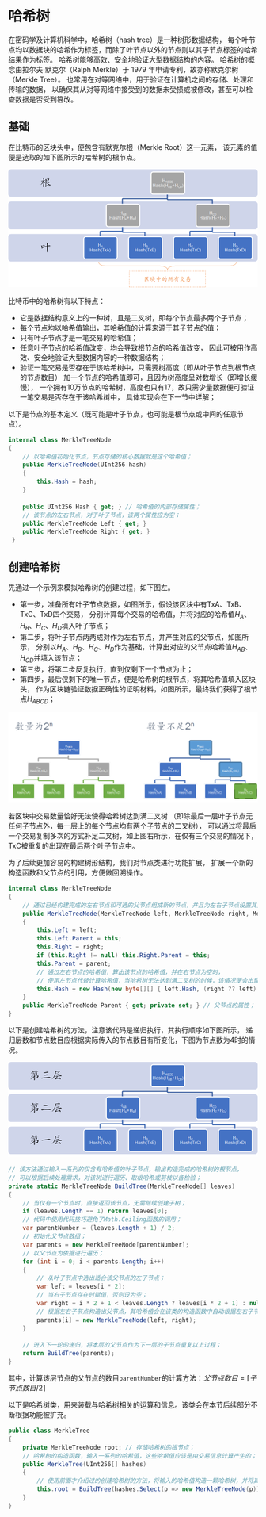 # 哈希树

在密码学及计算机科学中，哈希树（hash tree）是一种树形数据结构，
每个叶节点均以数据块的哈希作为标签，而除了叶节点以外的节点则以其子节点标签的哈希结果作为标签。
哈希树能够高效、安全地验证大型数据结构的内容。
哈希树的概念由拉尔夫·默克尔（Ralph Merkle）于 1979 年申请专利，故亦称默克尔树（Merkle Tree）。
也常用在对等网络中，用于验证在计算机之间的存储、处理和传输的数据，
以确保其从对等网络中接受到的数据未受损或被修改，甚至可以检查数据是否受到篡改。

## 基础

在比特币的区块头中，便包含有默克尔根（Merkle Root）这一元素，
该元素的值便是选取的如下图所示的哈希树的根节点。

![](_images/3/hash-1.png)

比特币中的哈希树有以下特点：

- 它是数据结构意义上的一种树，且是二叉树，即每个节点最多两个子节点；
- 每个节点均以哈希值输出，其哈希值的计算来源于其子节点的值；
- 只有叶子节点才是一笔交易的哈希值；
- 任意叶子节点的哈希值改变，均会导致根节点的哈希值改变，
  因此可被用作高效、安全地验证大型数据内容的一种数据结构；
- 验证一笔交易是否存在于该哈希树中，只需要树高度（即从叶子节点到根节点的节点数目）
  加一个节点的哈希值即可，且因为树高度呈对数增长（即增长缓慢），
  一个拥有10万节点的哈希树，高度也只有17，故只需少量数据便可验证一笔交易是否存在于该哈希树中，
  具体实现会在下一节中详解；

以下是节点的基本定义（既可能是叶子节点，也可能是根节点或中间的任意节点）。

```cs
internal class MerkleTreeNode  
{  
    // 以哈希值初始化节点，节点存储的核心数据就是这个哈希值；
    public MerkleTreeNode(UInt256 hash)  
    {  
        this.Hash = hash;  
    }  
  
    public UInt256 Hash { get; } // 哈希值的内部存储属性；
    // 该节点的左右节点，对于叶子节点，该两个属性应为空；
    public MerkleTreeNode Left { get; }  
    public MerkleTreeNode Right { get; }  
 }  
```
<!-- code:ClassicBlockChain/Entity/MerkleTreeNode.cs -->

## 创建哈希树

先通过一个示例来模拟哈希树的创建过程，如下图左。

- 第一步，准备所有叶子节点数据，如图所示，假设该区块中有TxA、TxB、TxC、TxD四个交易，
  分别计算每个交易的哈希值，并将对应的哈希值$H_{A}$、$H_{B}$、$H_{C}$、$H_{D}$填入叶子节点；
- 第二步，将叶子节点两两成对作为左右节点，并产生对应的父节点，如图所示，
  分别以$H_{A}$、$H_{B}$、$H_{C}$、$H_{D}$作为基础，计算出对应的父节点哈希值$H_{AB}$、$H_{CD}$并填入该节点；
- 第三步，将第二步反复执行，直到仅剩下一个节点为止；
- 第四步，最后仅剩下的唯一节点，便是哈希树的根节点，将其哈希值填入区块头，
  作为区块链验证数据正确性的证明材料，如图所示，最终我们获得了根节点$H_{ABCD}$；

![](_images/3/hash-3.png)

若区块中交易数量恰好无法使得哈希树达到满二叉树
（即除最后一层叶子节点无任何子节点外，每一层上的每个节点均有两个子节点的二叉树），
可以通过将最后一个交易复制多次的方式补足二叉树，如上图右所示，在仅有三个交易的情况下，
TxC被重复的出现在最后两个叶子节点中。

为了后续更加容易的构建树形结构，我们对节点类进行功能扩展，
扩展一个新的构造函数和父节点的引用，方便做回溯操作。

```cs
internal class MerkleTreeNode  
{  
    // 通过已经构建完成的左右节点和可选的父节点组成新的节点，并且为左右子节点设置其父节点属性；
    public MerkleTreeNode(MerkleTreeNode left, MerkleTreeNode right, MerkleTreeNode parent = null)  
    {  
        this.Left = left;  
        this.Left.Parent = this;  
        this.Right = right;  
        if (this.Right != null) this.Right.Parent = this;  
        this.Parent = parent;  
        // 通过左右节点的哈希值，算出该节点的哈希值，并在右节点为空时，
        // 使用左节点代替计算哈希值，当哈希树无法达到满二叉树的时候，该情况便会出现；
        this.Hash = new Hash(new byte[][] { left.Hash, (right ?? left).Hash });  
    }  
    public MerkleTreeNode Parent { get; private set; } // 父节点的属性；
}  
```
<!-- code:ClassicBlockChain/Entity/MerkleTreeNode.cs -->

以下是创建哈希树的方法，注意该代码是递归执行，其执行顺序如下图所示，
递归层数和节点数目应根据实际传入的节点数目有所变化，下图为节点数为4时的情况。

![](_images/3/hash-2.png)

```cs
// 该方法通过输入一系列的仅含有哈希值的叶子节点，输出构造完成的哈希树的根节点，
// 可以根据后续处理需求，对该树进行遍历、取根哈希或剪枝以备检验；
private static MerkleTreeNode BuildTree(MerkleTreeNode[] leaves)  
{  
    // 当仅有一个节点时，直接返回该节点，无需继续创建子树；
    if (leaves.Length == 1) return leaves[0];  
    // 代码中使用代码技巧避免了Math.Ceiling函数的调用；
    var parentNumber = (leaves.Length + 1) / 2;  
    // 初始化父节点数组；
    var parents = new MerkleTreeNode[parentNumber];  
    // 以父节点为依据进行遍历；
    for (int i = 0; i < parents.Length; i++)  
    {  
        // 从叶子节点中选出适合该父节点的左子节点；
        var left = leaves[i * 2];  
        // 当右子节点存在时赋值，否则设为空；
        var right = i * 2 + 1 < leaves.Length ? leaves[i * 2 + 1] : null;  
        // 根据左右子节点构造出父节点，其哈希值会在该类的构造函数中自动根据左右子节点的哈希值进行计算；
        parents[i] = new MerkleTreeNode(left, right);  
    }  
  
    // 进入下一轮的递归，将本层的父节点作为下一层的子节点重复以上过程；
    return BuildTree(parents);  
}  
```
<!-- code:ClassicBlockChain/Entity/MerkleTreeNode.cs -->

其中，计算该层节点的父节点的数目`parentNumber`的计算方法：$父节点数目= \left\lceil 子节点数目/2 \right\rceil$

以下是哈希树类，用来装载与哈希树相关的运算和信息。该类会在本节后续部分不断根据功能被扩充。

```cs
public class MerkleTree  
{  
    private MerkleTreeNode root; // 存储哈希树的根节点；
    // 哈希树的构造函数，输入一系列的哈希值，这些哈希值应该是由交易信息计算产生的；
    public MerkleTree(UInt256[] hashes)  
    {  
        // 使用前面才介绍过的创建哈希树的方法，将输入的哈希值构造一颗哈希树，并将其根节点存下；
        this.root = BuildTree(hashes.Select(p => new MerkleTreeNode(p)).ToArray());  
    }  
}  
```
<!-- code:ClassicBlockChain/Entity/MerkleTreeNode.cs -->

